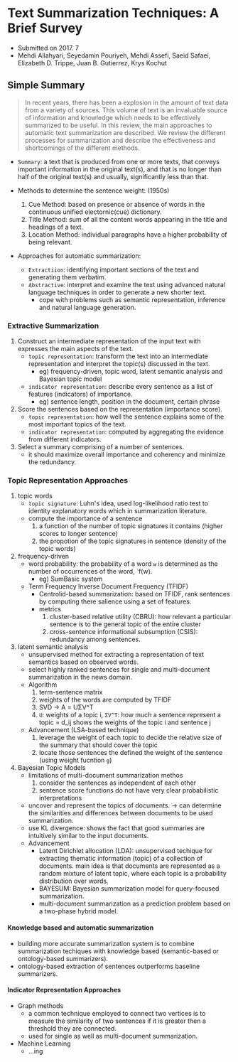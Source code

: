 # Text Summarization Techniques: A Brief Survey

- Submitted on 2017. 7
- Mehdi Allahyari, Seyedamin Pouriyeh, Mehdi Assefi, Saeid Safaei, Elizabeth D. Trippe, Juan B. Gutierrez, Krys Kochut

## Simple Summary

> In recent years, there has been a explosion in the amount of text data from a variety of sources. This volume of text is an invaluable source of information and knowledge which needs to be effectively summarized to be useful. In this review, the main approaches to automatic text summarization are described. We review the different processes for summarization and describe the effectiveness and shortcomings of the different methods.

- `Summary`: a text that is produced from one or more texts, that conveys important information in the original text(s), and that is no longer than half of the original text(s) and usually, significantly less than that.

- Methods to determine the sentence weight: (1950s)
	1. Cue Method: based on presence or absence of words in the continuous unified electornic(cue) dictionary.
	2. Title Method: sum of all the content words appearing in the title and headings of a text.
	3. Location Method: individual paragraphs have a higher probability of being relevant.

- Approaches for automatic summarization:
	- `Extractiion`: identifying important sections of the text and generating them verbatim.
	- `Abstractive`: interpret and examine the text using advanced natural language techniques in order to generate a new shorter text.
		- cope with problems such as semantic representation, inference and natural language generation.

### Extractive Summarization

1. Construct an intermediate representation of the input text with expresses the main aspects of the text.
	- `topic representation`: transform the text into an intermediate representation and interpret the topic(s) discussed in the text.
		- eg) frequency-driven, topic word, latent semantic analysis and Bayesian topic model
	- `indicator representation`: describe every sentence as a list of features (indicators) of importance.
		- eg) sentence length, position in the document, certain phrase
2. Score the sentences based on the representation (importance score).
	- `topic representation`: how well the sentence explains some of the most important topics of the text.
	- `indicator representation`: computed by aggregating the evidence from different indicators.
3. Select a summary comprising of a number of sentences.
	- it should maximize overall importance and coherency and minimize the redundancy.

### Topic Representation Approaches

1. topic words
	- `topic signature`: Luhn's idea, used log-likelihood ratio test to identity explanatory words which in summarization literature.
	- compute the importance of a sentence
		1. a function of the number of topic signatures it contains (higher scores to longer sentence)
		2. the propotion of the topic signatures in sentence (density of the topic words)
2. frequency-driven
	- word probability: the probability of a word `w` is determined as the number of occurrences of the word, `f(w).
		- eg) SumBasic system
	- Term Frequency Inverse Document Frequency (TFIDF)
		- Centrolid-based summarization: based on TFIDF, rank sentences by computing there salience using a set of features. 
		- metrics
			1. cluster-based relative utility (CBRU): how relevant a particular sentence is to the general topic of the entire cluster
			2. cross-sentence informational subsumption (CSIS): redundancy among sentences.
3. latent semantic analysis
	- unsupervised method for extracting a representation of text semantics based on observed words.
	- select highly ranked sentences for single and multi-document summarization in the news domain.
	- Algorithm
		1. term-sentence matrix
		2. weights of the words are computed by TFIDF
		3. SVD -> A = UΣV^T
		4. `U`: weights of a topic i, `ΣV^T`: how much a sentence represent a topic = d_ij shows the weights of the topic i and sentence j
	- Advancement (LSA-based technique)
		 1. leverage the weight of each topic to decide the relative size of the summary that should cover the topic
		 2. locate those sentences the defined the weight of the sentence (using weight fucntion `g`)
4. Bayesian Topic Models
	- limitations of multi-document summarization methos
		1. consider the sentences as independent of each other
		2. sentence score functions do not have very clear probabilistic interpretations
	- uncover and represent the topics of documents. -> can determine the similarities and differences between documents to be used summarization.
	- use KL divergence: shows the fact that good summaries are intuitively similar to the input documents.
	- Advancement
		- Latent Dirichlet allocation (LDA): unsupervised techique for extracting thematic information (topic) of a collection of documents. main idea is that documents are represented as a random mixture of latent topic, where each topic is a probability distribution over words.
		- BAYESUM: Bayesian summarization model for query-focused summarization.
		- multi-document summarization as a prediction problem based on a two-phase hybrid model.


#### Knowledge based and automatic summarization

- building more accurate summarization system is to combine summarization techiques with knowledge based (semantic-based or ontology-based summarizers).
- ontology-based extraction of sentences outperforms baseline summarizers.

#### Indicator Representation Approaches

- Graph methods
	- a common technique employed to connect two vertices is to measure the similarity of two sentences if it is greater then a threshold they are connected.
	- used for single as well as multi-document summarization.
- Machine Learning
	- ...ing
		


